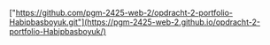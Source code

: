 ["https://github.com/pgm-2425-web-2/opdracht-2-portfolio-Habipbasboyuk.git"](https://pgm-2425-web-2.github.io/opdracht-2-portfolio-Habipbasboyuk/)